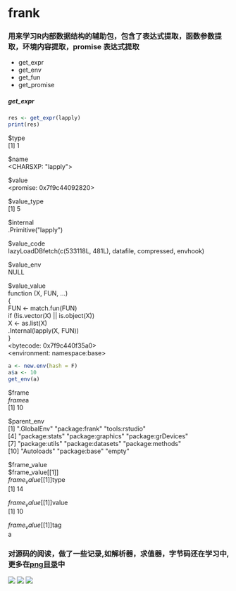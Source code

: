 [png]: https://github.com/frankill/frank/tree/main/png
[funciton_call]: https://github.com/frankill/frank/blob/main/png/funciton_call.png
[token]: https://github.com/frankill/frank/blob/main/png/token.png
[parser_evaluator]: https://github.com/frankill/frank/blob/main/png/parser_evaluator.png
# frank
 
### 用来学习R内部数据结构的辅助包，包含了表达式提取，函数参数提取，环境内容提取，promise 表达式提取
 
+ get_expr
+ get_env
+ get_fun
+ get_promise

##### get_expr  

``` r
res <- get_expr(lapply)
print(res)
```

$type  
[1] 1  

$name  
<CHARSXP: "lapply">  

$value  
<promise: 0x7f9c44092820>  

$value_type  
[1] 5  

$internal  
.Primitive("lapply")  

$value_code  
lazyLoadDBfetch(c(533118L, 481L), datafile, compressed, envhook)  

$value_env  
NULL  

$value_value  
function (X, FUN, ...)  
{  
    FUN <- match.fun(FUN)  
    if (!is.vector(X) || is.object(X))  
        X <- as.list(X)  
    .Internal(lapply(X, FUN))  
}  
<bytecode: 0x7f9c440f35a0>  
<environment: namespace:base>  

``` r
a <- new.env(hash = F)
a$a <- 10
get_env(a)
```
$frame  
$frame$a  
[1] 10  


$parent_env  
 [1] ".GlobalEnv"        "package:frank"     "tools:rstudio"      
 [4] "package:stats"     "package:graphics"  "package:grDevices"  
 [7] "package:utils"     "package:datasets"  "package:methods"    
[10] "Autoloads"         "package:base"      "empty"              

$frame_value  
$frame_value[[1]]  
$frame_value[[1]]$type  
[1] 14  

$frame_value[[1]]$value  
[1] 10  

$frame_value[[1]]$tag  
a


### 对源码的阅读，做了一些记录,如解析器，求值器，字节码还在学习中,更多在[png目录][png]中



![][funciton_call]
![][token]
![][parser_evaluator]


